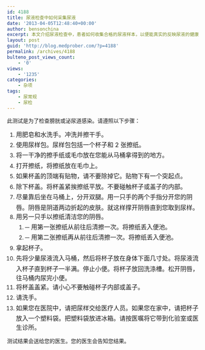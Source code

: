 ```yaml
---
id: 4188
title: 尿液检查中如何采集尿液
date: '2013-04-05T12:48:40+00:00'
author: bensonchina
excerpt: 本文介绍尿液检查中，患者如何收集合格的尿液样本，以便能真实的反映尿液的健康程度。
layout: post
guid: 'http://blog.medprober.com/?p=4188'
permalink: /archives/4188
bulteno_post_views_count:
    - '0'
views:
    - '1235'
categories:
    - 杂项
tags:
    - 尿常规
    - 尿检
---
```


此测试是为了检查膀胱或泌尿道感染。请遵照以下步骤：

1. <span style="line-height: 1.714285714; font-size: 1rem;">用肥皂和水洗手。冲洗并擦干手。</span>
2. <span style="line-height: 1.714285714; font-size: 1rem;">使用尿样包。尿样包包括一个杯子和 2 张擦纸。</span>
3. <span style="line-height: 1.714285714; font-size: 1rem;">将一干净的擦手纸或毛巾放在您能从马桶拿得到的地方。</span>
4. <span style="line-height: 1.714285714; font-size: 1rem;">打开擦纸，将擦纸放在毛巾上。</span>
5. <span style="line-height: 1.714285714; font-size: 1rem;">如果杯盖的顶端有贴物，请不要除掉它。贴物下有一个突起点。</span>
6. <span style="line-height: 1.714285714; font-size: 1rem;">除下杯盖。将杯盖紧挨擦纸平放。不要碰触杯子或盖子的内部。</span>
7. <span style="line-height: 1.714285714; font-size: 1rem;">尽量靠后坐在马桶上，分开双腿。用一只手的两个手指分开您的阴唇。阴唇是阴道两边折起的皮肤。就这样撑开阴唇直到您取到尿样。</span>
8. <span style="line-height: 1.714285714; font-size: 1rem;">用另一只手以擦纸清洁您的阴唇。</span>
    1. <span style="line-height: 1.714285714; font-size: 1rem;">─ 用第一张擦纸从前往后清擦一次。将擦纸丢入便池。</span>
    2. <span style="line-height: 1.714285714; font-size: 1rem;">─ 用第二张擦纸再从前往后清擦一次。将擦纸丢入便池。</span>
9. <span style="line-height: 1.714285714; font-size: 1rem;">拿起杯子。</span>
10. <span style="line-height: 1.714285714; font-size: 1rem;">先将少量尿液流入马桶，然后将杯子放在身体下面几寸处。将尿液流入杯子直到杯子一半满。停止小便。将杯子放回洗涤槽。松开阴唇，往马桶内尿完小便。</span>
11. <span style="line-height: 1.714285714; font-size: 1rem;">将杯盖盖紧。请小心不要触碰杯子内部或盖子。</span>
12. <span style="line-height: 1.714285714; font-size: 1rem;">请洗手。</span>
13. <span style="line-height: 1.714285714; font-size: 1rem;">如果您在医院中，请把尿样交给医疗人员。如果您在家中，请把杯子放入一个塑料袋。把塑料袋放进冰箱。请按医嘱将它带到化验室或医生诊所。</span>

测试结果会送给您的医生。您的医生会告知您结果。